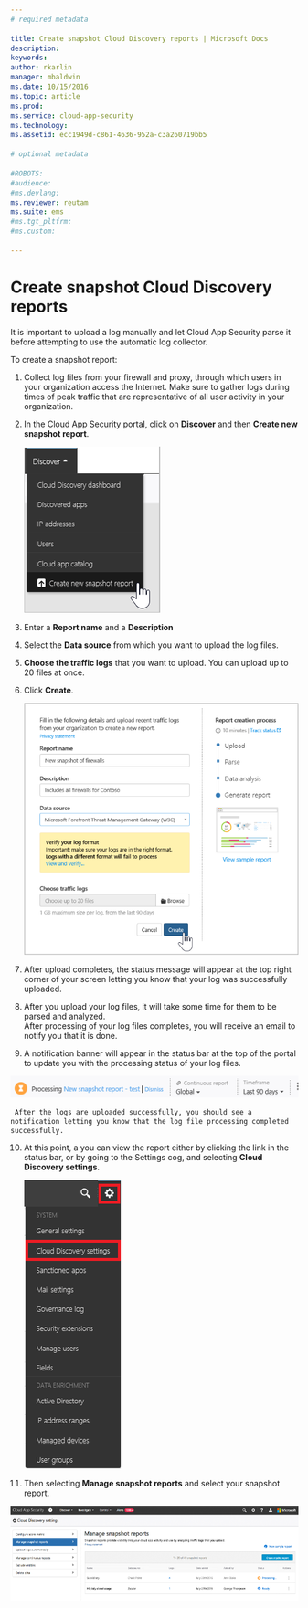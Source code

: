 ```yaml
---
# required metadata

title: Create snapshot Cloud Discovery reports | Microsoft Docs
description:
keywords:
author: rkarlin
manager: mbaldwin
ms.date: 10/15/2016
ms.topic: article
ms.prod:
ms.service: cloud-app-security
ms.technology:
ms.assetid: ecc1949d-c861-4636-952a-c3a260719bb5

# optional metadata

#ROBOTS:
#audience:
#ms.devlang:
ms.reviewer: reutam
ms.suite: ems
#ms.tgt_pltfrm:
#ms.custom:

---
```


# Create snapshot Cloud Discovery reports
It is important to upload a log manually and let Cloud App Security parse it before attempting to use the automatic log collector.

To create a snapshot report:
  
1.  Collect log files from your firewall and proxy, through which users in your organization access the Internet. Make sure to gather logs during times of peak traffic that are representative of all user activity in your organization.  
  
2.  In the Cloud App Security portal, click on **Discover** and then **Create new snapshot report**.  
  
     ![Create new snapshot report](./media/create-new-snapshot-report.png)
     
      
3.  Enter a **Report name** and a **Description**
  
4.  Select the **Data source** from which you want to upload the log files.  
  
5.  **Choose the traffic logs** that you want to upload. You can upload up to 20 files at once.  
  
6.  Click **Create**.  
  
     ![New snapshot report](./media/new-snapshot-report.png) 
  
7.  After upload completes, the status message will appear at the top right corner of your screen letting you know that your log was successfully uploaded.  
  
8.  After you upload your log files, it will take some time for them to be parsed and analyzed.  
 After processing of your log files completes, you will receive an email to notify you that it is done. 
  
9. A notification banner will appear in the status bar at the top of the portal to update you with the processing status of your log files.  
  
  ![processing log file menu bar](./media/processing-log-file-menu-bar.png) 
  
     After the logs are uploaded successfully, you should see a notification letting you know that the log file processing completed successfully.  
   
 10. At this point, a you can view the report either by clicking the link in the status bar, or by going to the Settings cog, and selecting **Cloud Discovery settings**.   
  
     ![Discovery settings tab](./media/discovery-settings-tab.png)
 11. Then selecting **Manage snapshot reports** and select your snapshot report.
 
 ![snapshot report managment](./media/snapshot-report-managment.png)
      
  
      
  
